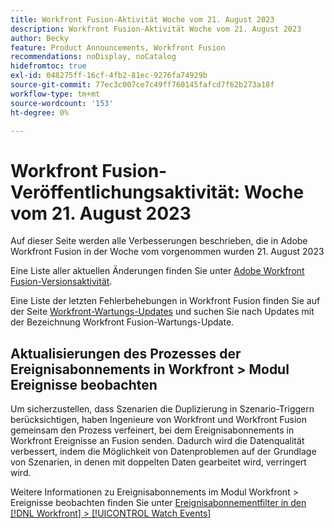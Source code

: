 ```yaml
---
title: Workfront Fusion-Aktivität Woche vom 21. August 2023
description: Workfront Fusion-Aktivität Woche vom 21. August 2023
author: Becky
feature: Product Announcements, Workfront Fusion
recommendations: noDisplay, noCatalog
hidefromtoc: true
exl-id: 048275ff-16cf-4fb2-81ec-9276fa74929b
source-git-commit: 77ec3c007ce7c49ff760145fafcd7f62b273a18f
workflow-type: tm+mt
source-wordcount: '153'
ht-degree: 0%

---
```


# Workfront Fusion-Veröffentlichungsaktivität: Woche vom 21. August 2023

Auf dieser Seite werden alle Verbesserungen beschrieben, die in Adobe Workfront Fusion in der Woche vom vorgenommen wurden
&#x200B;21. August 2023

Eine Liste aller aktuellen Änderungen finden Sie unter [Adobe Workfront Fusion-Versionsaktivität](/help/workfront-fusion/fusion-product-releases/fusion-release-activity.md).

Eine Liste der letzten Fehlerbehebungen in Workfront Fusion finden Sie auf der Seite [Workfront-Wartungs-Updates](https://experienceleague.adobe.com/docs/workfront-known-issues/releases/current-updates.html) und suchen Sie nach Updates mit der Bezeichnung Workfront Fusion-Wartungs-Update.

## Aktualisierungen des Prozesses der Ereignisabonnements in Workfront > Modul Ereignisse beobachten

Um sicherzustellen, dass Szenarien die Duplizierung in Szenario-Triggern berücksichtigen, haben Ingenieure von Workfront und Workfront Fusion gemeinsam den Prozess verfeinert, bei dem Ereignisabonnements in Workfront Ereignisse an Fusion senden. Dadurch wird die Datenqualität verbessert, indem die Möglichkeit von Datenproblemen auf der Grundlage von Szenarien, in denen mit doppelten Daten gearbeitet wird, verringert wird.

Weitere Informationen zu Ereignisabonnements im Modul Workfront > Ereignisse beobachten finden Sie unter [Ereignisabonnementfilter in den [!DNL Workfront] > [!UICONTROL Watch Events]](/help/workfront-fusion/references/apps-and-modules/adobe-connectors/workfront-modules.md#event-subscription-filters-in-the-workfront--watch-events-modules)

